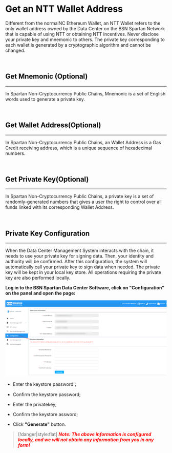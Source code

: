 # <font color=Black>Get an NTT Wallet Address</font>


Different from the normalNC Ethereum Wallet, an NTT Wallet refers to the only wallet address owned by the Data Center on the BSN Spartan Network that is capable of using NTT or obtaining NTT incentives. Never disclose your private key and mnemonic to others. The private key corresponding to each wallet is generated by a cryptographic algorithm and cannot be changed.



<br/>

## <font color=Black>Get Mnemonic (Optional)</font>
---

In Spartan Non-Cryptocurrency Public Chains, Mnemonic is a set of English words used to generate a private key.



<br/>

## <font color=Black>Get Wallet Address(Optional)</font>
---

In Spartan Non-Cryptocurrency Public Chains, an Wallet Address is a Gas Credit receiving address, which is a unique sequence of hexadecimal numbers.



<br/>

## <font color=Black>Get Private Key(Optional)</font>
---

In Spartan Non-Cryptocurrency Public Chains, a private key is a set of randomly-generated numbers that gives a user the right to control over all funds linked with its corresponding Wallet Address.



<br/>

## <font color=Black>Private Key Configuration</font>
---

When the Data Center Management System interacts with the chain, it needs to use your private key for signing data. Then, your identity and authority will be confirmed. After this configuration, the system will automatically call your private key to sign data when needed. The private key will be kept in your local key store. All operations requiring the private key are also performed locally.


**Log in to the BSN Spartan Data Center Software, click on "Configuration" on the panel and open the page:**

<img src='img/PrivateKeyConfiguration.png' style='width:600px;' alt='PrivateKeyConfiguration' title='PrivateKeyConfiguration'>

- Enter the keystore password；

- Confirm the keystore password;

- Enter the privatekey;

- Confirm the keystore assword;

- Click **"Generate"** button.



> [!danger|style:flat]
> ***<font color=red>Note: The above information is configured locally, and we will not obtain any information from you in any form!***







<br/>
<br/>
<br/>


<br/>
<br/>
<br/>